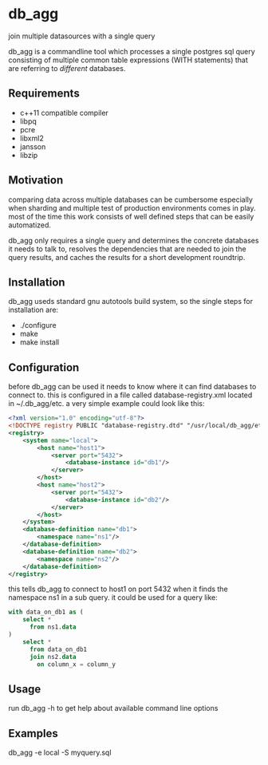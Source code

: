 db_agg
======

join multiple datasources with a single query

db_agg is a commandline tool which processes a single postgres sql query consisting of multiple
common table expressions (WITH statements) that are referring to *different* databases.

Requirements
------------

* c++11 compatible compiler
* libpq
* pcre
* libxml2
* jansson
* libzip

Motivation
----------

comparing data across multiple databases can be cumbersome especially when sharding and multiple test of production environments
comes in play. 
most of the time this work consists of well defined steps that can be easily automatized.

db_agg only requires a single query and determines the concrete databases it needs to talk to, resolves the
dependencies that are needed to join the query results, and caches the results for a short development roundtrip.

Installation
------------
db_agg useds standard gnu autotools build system, so the single steps for installation are:
* ./configure
* make
* make install

Configuration
-------------
before db_agg can be used it needs to know where it can find databases to connect to.
this is configured in a file called database-registry.xml located in ~/.db_agg/etc.
a very simple example could look like this:
```xml
<?xml version="1.0" encoding="utf-8"?>
<!DOCTYPE registry PUBLIC "database-registry.dtd" "/usr/local/db_agg/etc/database-registry.dtd">
<registry>
    <system name="local">
        <host name="host1">
            <server port="5432">
                <database-instance id="db1"/>
            </server>
        </host>
        <host name="host2">
            <server port="5432">
                <database-instance id="db2"/>
            </server>
        </host>
    </system>
    <database-definition name="db1">
        <namespace name="ns1"/>
    </database-definition>
    <database-definition name="db2">
        <namespace name="ns2"/>
    </database-definition>
</registry>
``` 
this tells db_agg to connect to host1 on port 5432 when it finds the namespace ns1 in a sub query.
it could be used for a query like:
```sql
with data_on_db1 as (
    select *
      from ns1.data
)
    select *
      from data_on_db1
      join ns2.data
        on column_x = column_y
```

Usage
-----
run db_agg -h to get help about available command line options

Examples
--------
db_agg -e local -S myquery.sql